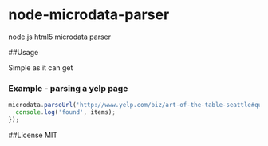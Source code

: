 node-microdata-parser
=====================

node.js html5 microdata parser

##Usage

Simple as it can get

### Example - parsing a yelp page
```javascript
microdata.parseUrl('http://www.yelp.com/biz/art-of-the-table-seattle#query:gourmet%20dinner', function(err, items) {
  console.log('found', items);
});
```

##License
MIT